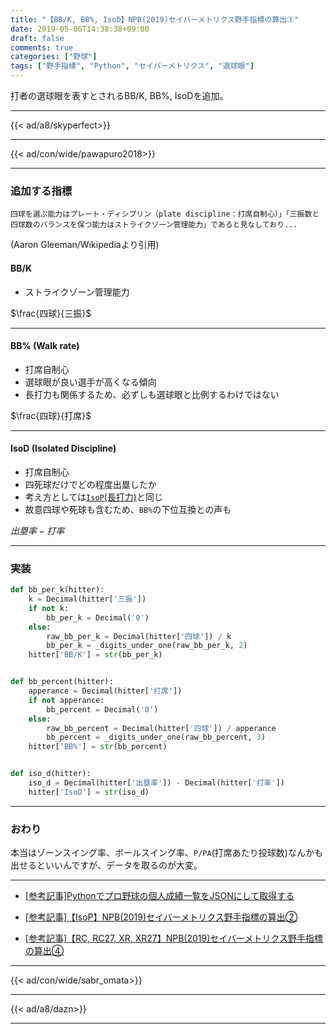 ```yaml
---
title: "【BB/K, BB%, IsoD】NPB(2019)セイバーメトリクス野手指標の算出③"
date: 2019-05-06T14:38:38+09:00
draft: false
comments: true
categories: ["野球"]
tags: ["野手指標", "Python", "セイバーメトリクス", "選球眼"]
---
```


打者の選球眼を表すとされるBB/K, BB%, IsoDを追加。

<!--more-->

---

{{< ad/a8/skyperfect>}}

---

{{< ad/con/wide/pawapuro2018>}}

---

### 追加する指標

`四球を選ぶ能力はプレート・ディシプリン（plate discipline：打席自制心）」「三振数と四球数のバランスを保つ能力はストライクゾーン管理能力」であると見なしており...`

(Aaron Gleeman/Wikipediaより引用)

#### BB/K

- ストライクゾーン管理能力

$\frac{四球}{三振}$

---

#### BB% (Walk rate)

- 打席自制心
- 選球眼が良い選手が高くなる傾向
- 長打力も関係するため、必ずしも選球眼と比例するわけではない

$\frac{四球}{打席}$

---

#### IsoD (Isolated Discipline)

- 打席自制心
- 四死球だけでどの程度出塁したか
- 考え方としては[`IsoP`(長打力)](https://www.ted027.com/post/sabr-3#isop-iso-isolated-power)と同じ
- 故意四球や死球も含むため、`BB%`の下位互換との声も

$出塁率 - 打率$

---

### 実装

```py:sabr.py
def bb_per_k(hitter):
    k = Decimal(hitter['三振'])
    if not k:
        bb_per_k = Decimal('0')
    else:
        raw_bb_per_k = Decimal(hitter['四球']) / k
        bb_per_k = _digits_under_one(raw_bb_per_k, 2)
    hitter['BB/K'] = str(bb_per_k)


def bb_percent(hitter):
    apperance = Decimal(hitter['打席'])
    if not apperance:
        bb_percent = Decimal('0')
    else:
        raw_bb_percent = Decimal(hitter['四球']) / apperance
        bb_percent = _digits_under_one(raw_bb_percent, 3)
    hitter['BB%'] = str(bb_percent)


def iso_d(hitter):
    iso_d = Decimal(hitter['出塁率']) - Decimal(hitter['打率'])
    hitter['IsoD'] = str(iso_d)
```

---

### おわり

本当はゾーンスイング率、ボールスイング率、`P/PA`(打席あたり投球数)なんかも出せるといいんですが、データを取るのが大変。

---

- [[参考記事]Pythonでプロ野球の個人成績一覧をJSONにして取得する](https://www.ted027.com/post/python-personal-records)

- [[参考記事]【IsoP】NPB(2019)セイバーメトリクス野手指標の算出②](https://www.ted027.com/post/sabr-3)

- [[参考記事]【RC, RC27, XR, XR27】NPB(2019)セイバーメトリクス野手指標の算出④](https://www.ted027.com/post/sabr-5)

---

{{< ad/con/wide/sabr_omata>}}

---

{{< ad/a8/dazn>}}

---
